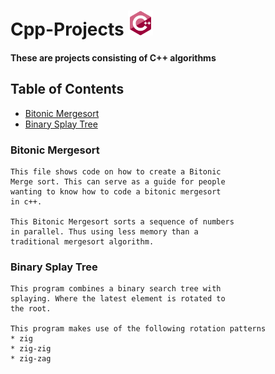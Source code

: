 # Cpp-Projects <img src="https://github.com/devicons/devicon/blob/master/icons/cplusplus/cplusplus-original.svg" title="c++" alt="c++" width="40" height="40"/>
#### These are projects consisting of C++ algorithms

## Table of Contents
* [Bitonic Mergesort](#bitonic-mergesort)
* [Binary Splay Tree](#binary-splay-tree)

### Bitonic Mergesort
```
This file shows code on how to create a Bitonic
Merge sort. This can serve as a guide for people 
wanting to know how to code a bitonic mergesort
in c++.

This Bitonic Mergesort sorts a sequence of numbers 
in parallel. Thus using less memory than a 
traditional mergesort algorithm.
```
### Binary Splay Tree
```
This program combines a binary search tree with 
splaying. Where the latest element is rotated to 
the root. 

This program makes use of the following rotation patterns
* zig
* zig-zig
* zig-zag 
```
